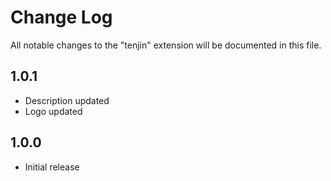 # Change Log
All notable changes to the "tenjin" extension will be documented in this file.

## 1.0.1
- Description updated
- Logo updated

## 1.0.0
- Initial release
